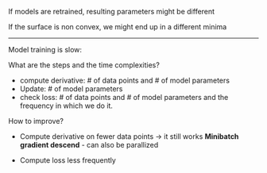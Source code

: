 
If models are retrained, resulting parameters might be different

If the surface is non convex, we might end up in a different minima

---

Model training is slow:

What are the steps and the time complexities?

- compute derivative: # of data points and # of model parameters
- Update: # of model parameters
- check loss: # of data points and # of model parameters and the frequency in which we do it.

How to improve?

- Compute derivative on fewer data points -> it still works
**Minibatch gradient descend** -  can also be parallized

- Compute loss less frequently


